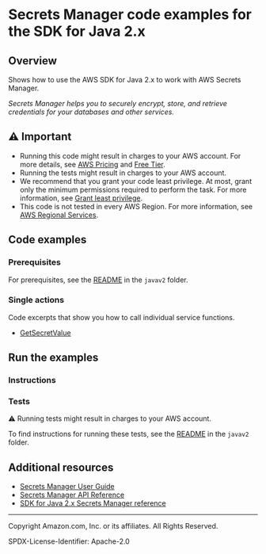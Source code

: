 # Secrets Manager code examples for the SDK for Java 2.x

## Overview

Shows how to use the AWS SDK for Java 2.x to work with AWS Secrets Manager.

<!--custom.overview.start-->
<!--custom.overview.end-->

_Secrets Manager helps you to securely encrypt, store, and retrieve credentials for your databases and other services._

## ⚠ Important

* Running this code might result in charges to your AWS account. For more details, see [AWS Pricing](https://aws.amazon.com/pricing/) and [Free Tier](https://aws.amazon.com/free/).
* Running the tests might result in charges to your AWS account.
* We recommend that you grant your code least privilege. At most, grant only the minimum permissions required to perform the task. For more information, see [Grant least privilege](https://docs.aws.amazon.com/IAM/latest/UserGuide/best-practices.html#grant-least-privilege).
* This code is not tested in every AWS Region. For more information, see [AWS Regional Services](https://aws.amazon.com/about-aws/global-infrastructure/regional-product-services).

<!--custom.important.start-->
<!--custom.important.end-->

## Code examples

### Prerequisites

For prerequisites, see the [README](../../README.md#Prerequisites) in the `javav2` folder.


<!--custom.prerequisites.start-->
<!--custom.prerequisites.end-->

### Single actions

Code excerpts that show you how to call individual service functions.

- [GetSecretValue](src/main/java/com/example/secrets/GetSecretValue.java#L6)


<!--custom.examples.start-->
<!--custom.examples.end-->

## Run the examples

### Instructions


<!--custom.instructions.start-->
<!--custom.instructions.end-->



### Tests

⚠ Running tests might result in charges to your AWS account.


To find instructions for running these tests, see the [README](../../README.md#Tests)
in the `javav2` folder.



<!--custom.tests.start-->
<!--custom.tests.end-->

## Additional resources

- [Secrets Manager User Guide](https://docs.aws.amazon.com/secretsmanager/latest/userguide/intro.html)
- [Secrets Manager API Reference](https://docs.aws.amazon.com/secretsmanager/latest/apireference/Welcome.html)
- [SDK for Java 2.x Secrets Manager reference](https://sdk.amazonaws.com/java/api/latest/software/amazon/awssdk/services/kms/package-summary.html)

<!--custom.resources.start-->
<!--custom.resources.end-->

---

Copyright Amazon.com, Inc. or its affiliates. All Rights Reserved.

SPDX-License-Identifier: Apache-2.0